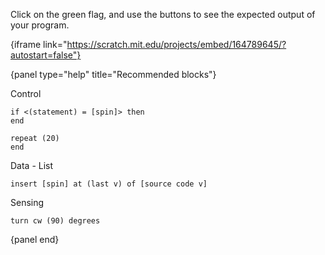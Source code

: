 Click on the green flag, and use the buttons to see the expected output of your program.

{iframe link="https://scratch.mit.edu/projects/embed/164789645/?autostart=false"}

{panel type="help" title="Recommended blocks"}

Control

<pre><code class="scratch:split:random">if &lt;(statement) = [spin]&gt; then
end

repeat (20)
end
</code></pre>

Data - List

<pre><code class="scratch:split:random">insert [spin] at (last v) of [source code v]
</code></pre>

Sensing

<pre><code class="scratch:split:random">turn cw (90) degrees
</code></pre>

{panel end}